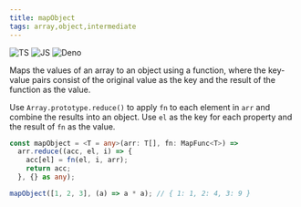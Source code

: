 ```yaml
---
title: mapObject
tags: array,object,intermediate
---
```


![TS](https://img.shields.io/badge/supports-typescript-blue.svg?style=flat-square)
![JS](https://img.shields.io/badge/supports-javascript-yellow.svg?style=flat-square)
![Deno](https://img.shields.io/badge/supports-deno-green.svg?style=flat-square)

Maps the values of an array to an object using a function, where the key-value pairs consist of the original value as the key and the result of the function as the value.

Use `Array.prototype.reduce()` to apply `fn` to each element in `arr` and combine the results into an object.
Use `el` as the key for each property and the result of `fn` as the value.

```ts title="typescript"
const mapObject = <T = any>(arr: T[], fn: MapFunc<T>) =>
  arr.reduce((acc, el, i) => {
    acc[el] = fn(el, i, arr);
    return acc;
  }, {} as any);
```

```ts title="typescript"
mapObject([1, 2, 3], (a) => a * a); // { 1: 1, 2: 4, 3: 9 }
```
